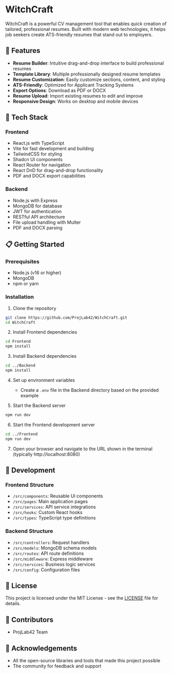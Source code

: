 # WitchCraft

WitchCraft is a powerful CV management tool that enables quick creation of tailored, professional resumes. Built with modern web technologies, it helps job seekers create ATS-friendly resumes that stand out to employers.

## 🌟 Features

- **Resume Builder**: Intuitive drag-and-drop interface to build professional resumes
- **Template Library**: Multiple professionally designed resume templates
- **Resume Customization**: Easily customize sections, content, and styling
- **ATS-Friendly**: Optimized for Applicant Tracking Systems
- **Export Options**: Download as PDF or DOCX
- **Resume Upload**: Import existing resumes to edit and improve
- **Responsive Design**: Works on desktop and mobile devices

## 🚀 Tech Stack

### Frontend
- React.js with TypeScript
- Vite for fast development and building
- TailwindCSS for styling
- Shadcn UI components
- React Router for navigation
- React DnD for drag-and-drop functionality
- PDF and DOCX export capabilities

### Backend
- Node.js with Express
- MongoDB for database
- JWT for authentication
- RESTful API architecture
- File upload handling with Multer
- PDF and DOCX parsing

## 📋 Getting Started

### Prerequisites
- Node.js (v16 or higher)
- MongoDB
- npm or yarn

### Installation

1. Clone the repository
```bash
git clone https://github.com/ProjLab42/WitchCraft.git
cd WitchCraft
```

2. Install Frontend dependencies
```bash
cd Frontend
npm install
```

3. Install Backend dependencies
```bash
cd ../Backend
npm install
```

4. Set up environment variables
   - Create a `.env` file in the Backend directory based on the provided example

5. Start the Backend server
```bash
npm run dev
```

6. Start the Frontend development server
```bash
cd ../Frontend
npm run dev
```

7. Open your browser and navigate to the URL shown in the terminal (typically http://localhost:8080)

## 🔧 Development

### Frontend Structure
- `/src/components`: Reusable UI components
- `/src/pages`: Main application pages
- `/src/services`: API service integrations
- `/src/hooks`: Custom React hooks
- `/src/types`: TypeScript type definitions

### Backend Structure
- `/src/controllers`: Request handlers
- `/src/models`: MongoDB schema models
- `/src/routes`: API route definitions
- `/src/middleware`: Express middleware
- `/src/services`: Business logic services
- `/src/config`: Configuration files

## 📄 License

This project is licensed under the MIT License - see the [LICENSE](LICENSE) file for details.

## 👥 Contributors

- ProjLab42 Team

## 🙏 Acknowledgements

- All the open-source libraries and tools that made this project possible
- The community for feedback and support
